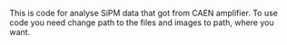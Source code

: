This is code for analyse SiPM data that got from CAEN amplifier. 
To use code you need change path to the files and images to path, where you want.
